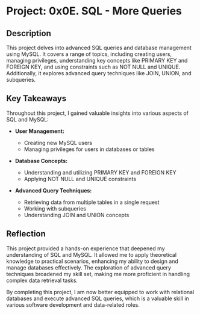 # Project: 0x0E. SQL - More Queries

## Description

This project delves into advanced SQL queries and database management using MySQL. It covers a range of topics, including creating users, managing privileges, understanding key concepts like PRIMARY KEY and FOREIGN KEY, and using constraints such as NOT NULL and UNIQUE. Additionally, it explores advanced query techniques like JOIN, UNION, and subqueries.

## Key Takeaways

Throughout this project, I gained valuable insights into various aspects of SQL and MySQL:

- **User Management:**

  - Creating new MySQL users
  - Managing privileges for users in databases or tables

- **Database Concepts:**

  - Understanding and utilizing PRIMARY KEY and FOREIGN KEY
  - Applying NOT NULL and UNIQUE constraints

- **Advanced Query Techniques:**

  - Retrieving data from multiple tables in a single request
  - Working with subqueries
  - Understanding JOIN and UNION concepts

## Reflection

This project provided a hands-on experience that deepened my understanding of SQL and MySQL. It allowed me to apply theoretical knowledge to practical scenarios, enhancing my ability to design and manage databases effectively. The exploration of advanced query techniques broadened my skill set, making me more proficient in handling complex data retrieval tasks.

By completing this project, I am now better equipped to work with relational databases and execute advanced SQL queries, which is a valuable skill in various software development and data-related roles.


